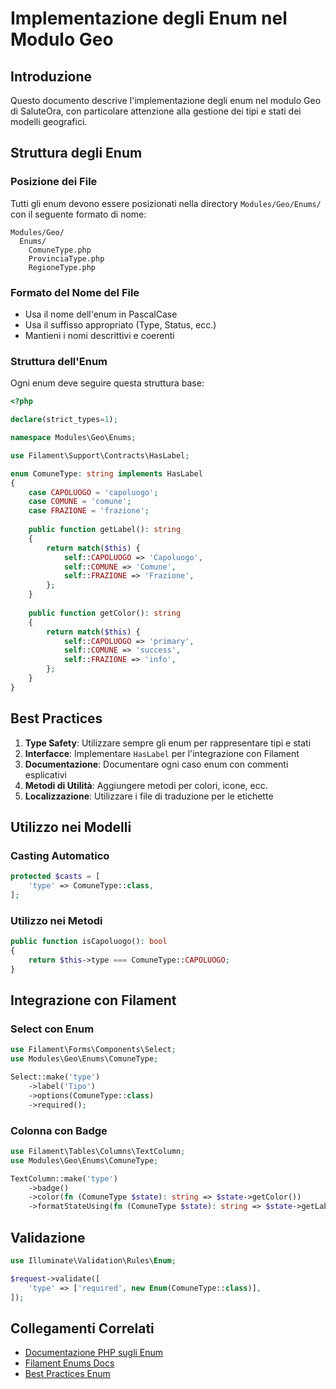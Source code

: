 # Implementazione degli Enum nel Modulo Geo

## Introduzione

Questo documento descrive l'implementazione degli enum nel modulo Geo di SaluteOra, con particolare attenzione alla gestione dei tipi e stati dei modelli geografici.

## Struttura degli Enum

### Posizione dei File

Tutti gli enum devono essere posizionati nella directory `Modules/Geo/Enums/` con il seguente formato di nome:

```
Modules/Geo/
  Enums/
    ComuneType.php
    ProvinciaType.php
    RegioneType.php
```

### Formato del Nome del File

- Usa il nome dell'enum in PascalCase
- Usa il suffisso appropriato (Type, Status, ecc.)
- Mantieni i nomi descrittivi e coerenti

### Struttura dell'Enum

Ogni enum deve seguire questa struttura base:

```php
<?php

declare(strict_types=1);

namespace Modules\Geo\Enums;

use Filament\Support\Contracts\HasLabel;

enum ComuneType: string implements HasLabel
{
    case CAPOLUOGO = 'capoluogo';
    case COMUNE = 'comune';
    case FRAZIONE = 'frazione';
    
    public function getLabel(): string
    {
        return match($this) {
            self::CAPOLUOGO => 'Capoluogo',
            self::COMUNE => 'Comune',
            self::FRAZIONE => 'Frazione',
        };
    }
    
    public function getColor(): string
    {
        return match($this) {
            self::CAPOLUOGO => 'primary',
            self::COMUNE => 'success',
            self::FRAZIONE => 'info',
        };
    }
}
```

## Best Practices

1. **Type Safety**: Utilizzare sempre gli enum per rappresentare tipi e stati
2. **Interfacce**: Implementare `HasLabel` per l'integrazione con Filament
3. **Documentazione**: Documentare ogni caso enum con commenti esplicativi
4. **Metodi di Utilità**: Aggiungere metodi per colori, icone, ecc.
5. **Localizzazione**: Utilizzare i file di traduzione per le etichette

## Utilizzo nei Modelli

### Casting Automatico

```php
protected $casts = [
    'type' => ComuneType::class,
];
```

### Utilizzo nei Metodi

```php
public function isCapoluogo(): bool
{
    return $this->type === ComuneType::CAPOLUOGO;
}
```

## Integrazione con Filament

### Select con Enum

```php
use Filament\Forms\Components\Select;
use Modules\Geo\Enums\ComuneType;

Select::make('type')
    ->label('Tipo')
    ->options(ComuneType::class)
    ->required();
```

### Colonna con Badge

```php
use Filament\Tables\Columns\TextColumn;
use Modules\Geo\Enums\ComuneType;

TextColumn::make('type')
    ->badge()
    ->color(fn (ComuneType $state): string => $state->getColor())
    ->formatStateUsing(fn (ComuneType $state): string => $state->getLabel());
```

## Validazione

```php
use Illuminate\Validation\Rules\Enum;

$request->validate([
    'type' => ['required', new Enum(ComuneType::class)],
]);
```

## Collegamenti Correlati

- [Documentazione PHP sugli Enum](https://www.php.net/manual/en/language.enumerations.php)
- [Filament Enums Docs](https://filamentphp.com/docs/3.x/support/enums)
- [Best Practices Enum](enums-best-practices.md) 